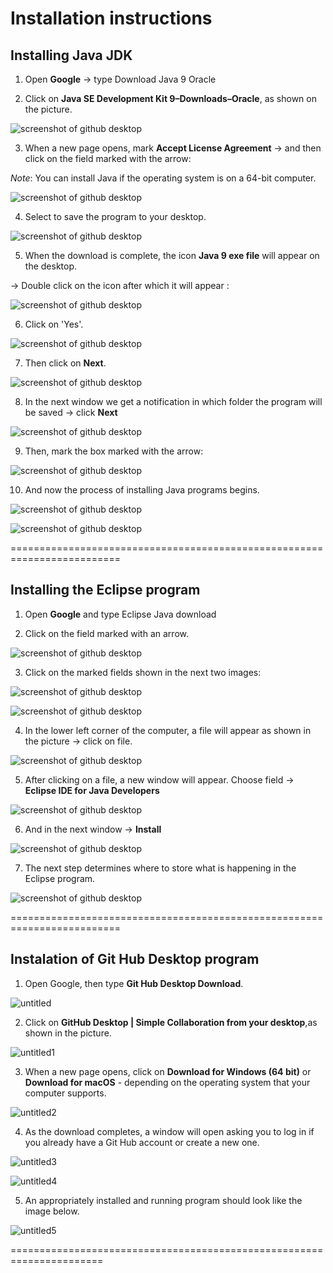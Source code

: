 ﻿# Installation instructions


## Installing Java JDK


1. Оpen **Google** → type Download Java 9 Oracle 

2. Click on **Java SE Development Kit 9–Downloads–Oracle**, as shown on the picture. 

![screenshot of github desktop](/slike1/8.png)

3. When a new page opens, mark **Accept License Agreement**  → and then click on the field marked with the arrow:

*Note*: You can install Java if the operating system is on a 64-bit computer.

![screenshot of github desktop](/slike1/9.png)

4. Select to save the program to your desktop.

![screenshot of github desktop](/slike1/10.png) 

5. When the download is complete, the icon **Java 9 exe file** will appear on the desktop.

→ Double click on the icon after which it will appear :

![screenshot of github desktop](/slike/2a.png) 

6. Click on 'Yes'.

![screenshot of github desktop](/slike1/2.JPG) 

7. Then click on **Next**.

![screenshot of github desktop](/slike1/2a.png) 

8. In the next window we get a notification in which folder the program will be saved -> click **Next**

![screenshot of github desktop](/slike1/4.png)

9. Then, mark the box marked with the arrow:

![screenshot of github desktop](/slike1/5.png) 

10. And now the process of installing Java programs begins. 

![screenshot of github desktop](/slike1/6.png)

![screenshot of github desktop](/slike1/7.png)


=========================================================================


## Installing the Eclipse program


1. Оpen **Google** and type Eclipse Java download

2. Click on the field marked with an arrow.

![screenshot of github desktop](/slike1/12.png)

3. Click on the marked fields shown in the next two images: 

![screenshot of github desktop](/slike1/13.png)


![screenshot of github desktop](/slike1/14.png)

4. In the lower left corner of the computer, a file will appear as shown in the picture -> click on file.


![screenshot of github desktop](/slike1/15.JPG)

5. After clicking on a file, a new window will appear. Choose field -> **Eclipse IDE for Java Developers**


![screenshot of github desktop](/slike1/16.JPG)

6. And in the next window -> **Install**

![screenshot of github desktop](/slike1/17.JPG)

7. The next step determines where to store what is happening in the Eclipse program.


![screenshot of github desktop](/slike1/18.JPG)


=========================================================================


## Instalation of Git Hub Desktop program


1. Оpen Google, then type **Git Hub Desktop Download**. 

![untitled](https://user-images.githubusercontent.com/35116168/35834992-7f8ac6da-0ad8-11e8-9e18-c5ffa08d6597.png)

2. Click on **GitHub Desktop | Simple Collaboration from your desktop**,as shown in the picture.

![untitled1](https://user-images.githubusercontent.com/35116168/35835045-c21314da-0ad8-11e8-92cb-efc0cdbff5f5.png)

3. When a new page opens, click on **Download for Windows (64 bit)** or **Download for macOS** - depending on the operating system that your computer supports.

![untitled2](https://user-images.githubusercontent.com/35116168/35835105-15472bb4-0ad9-11e8-8f3d-e27c633fd068.png)

4. As the download completes, a window will open asking you to log in if you already have a Git Hub account or create a new one.

![untitled3](https://user-images.githubusercontent.com/35116168/35835111-24225000-0ad9-11e8-8bc1-6dd8322d4e6c.png)

![untitled4](https://user-images.githubusercontent.com/35116168/35835112-244c950e-0ad9-11e8-8448-d0f26b66fe65.png)

5. An appropriately installed and running program should look like the image below.

![untitled5](https://user-images.githubusercontent.com/35116168/35835126-341e1584-0ad9-11e8-8243-be2b7067942e.png)


======================================================================
